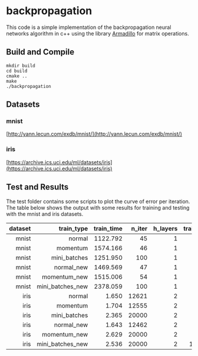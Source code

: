 # backpropagation

This code is a simple implementation of the backpropagation neural networks algorithm in c++ using the library [Armadillo](http://arma.sourceforge.net/) for matrix operations.

## Build and Compile

    mkdir build
    cd build
    cmake ..
    make
    ./backpropagation

## Datasets

### mnist
[http://yann.lecun.com/exdb/mnist/](http://yann.lecun.com/exdb/mnist/)

### iris
[https://archive.ics.uci.edu/ml/datasets/iris](https://archive.ics.uci.edu/ml/datasets/iris)

## Test and Results

The test folder contains some scripts to plot the curve of error per iteration. The table below shows the output with some results for training and testing with the mnist and iris datasets.

|      dataset |       train_type |   train_time |       n_iter |     h_layers |  train_error |   test_error |          h_units |
| -----------: | ---------------: | -----------: | -----------: | -----------: | -----------: | -----------: | ---------------: |
|        mnist |           normal |     1122.792 |           45 |            1 |        1.593 |        6.860 |              300 |
|        mnist |         momentum |     1574.166 |           46 |            1 |        1.277 |        6.860 |              300 |
|        mnist |     mini_batches |     1251.950 |          100 |            1 |       17.890 |       18.200 |              300 |
|        mnist |       normal_new |     1469.569 |           47 |            1 |        1.572 |        6.830 |              300 |
|        mnist |     momentum_new |     1515.006 |           54 |            1 |        1.392 |        6.730 |              300 |
|        mnist | mini_batches_new |     2378.059 |          100 |            1 |       18.183 |       18.340 |              300 |
|         iris |           normal |        1.650 |        12621 |            2 |        1.667 |        0.000 |              8 6 |
|         iris |         momentum |        1.704 |        12555 |            2 |        0.833 |        0.000 |              8 6 |
|         iris |     mini_batches |        2.365 |        20000 |            2 |        8.333 |        3.333 |              8 6 |
|         iris |       normal_new |        1.643 |        12462 |            2 |        1.667 |       10.000 |              8 6 |
|         iris |     momentum_new |        2.629 |        20000 |            2 |        3.333 |       13.333 |              8 6 |
|         iris | mini_batches_new |        2.536 |        20000 |            2 |      100.000 |      100.000 |              8 6 |

